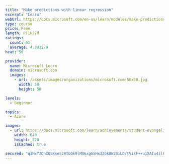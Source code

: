 ```yaml
---
title: "Make predictions with linear regression"
excerpt: "Learn"
webUrl: https://docs.microsoft.com/en-us/learn/modules/make-predictions-with-linear-regression/
type: course
price: Free
length: PT1H27M
ratings:
  count: 61
  average: 4.803279
heat: 50

provider:
  name: Microsoft Learn
  domain: microsoft.com
  images:
    - url: /assets/images/organizations/microsoft.com-50x50.jpg
      width: 50
      height: 50

levels:
  - Beginner

topics:
  - Azure

images:
  - url: https://docs.microsoft.com/learn/achievements/student-evangelism/make-predictions-with-linear-regression-social.png
    width: 640
    height: 320
    isCached: true

secured: "q3MxYZDnXQ5KseSzRtbQk9lM86xgGSHx3Z0k0WzBiLD/tVikF++u1XAIu4ilCsIOKHmaqpQDDO49kt+2pOwlFgRXJA/H1WewiAhYRk/KUxbuz9m9RySkjCIeavzls2j386WoJ9nJDAvN//Yzn3Iu4WvSFRE14yVlf3xy7wUXhYlAAzdIbn+eO9whhio/0QXV3rDs9CzhVECkSwvmW9jM7lFc/B6ijfEFyH+KS1m92J89NDw80VN2EXsG0pmQjOJh2FKj8yaFX/tPiSjll+ihHcRruk5DIk7vgvVwun0Jp/FH/vBcqqbCO3WlSCqeDythJ9OmcPd3r0tpBXe3ChJMrVXjMo5d6/UgjOl3Sa/RE+g9JcSmVvFCGH/QUxAdlDKzRVkreUY0XZw6JAvrhv4k0wTHZvH1uPNQOZmqPb6JQb4=;Wy/BMKl8P5EYlotBf5lD4Q=="
---
```


